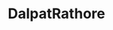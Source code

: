 ---
title: DalpatRathore
github: https://github.com/DalpatRathore
mode: light
transition: 1s
score: 73.3
archetype:
- Little Bit of Everything
- Diagram
---
